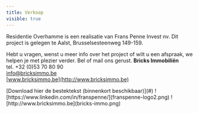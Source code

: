 ```yaml
---
title: Verkoop
visible: true
---
```


Residentie Overhamme is een realisatie van Frans Penne Invest nv. Dit project is gelegen te Aalst, Brusselsesteenweg 149-159.

Hebt u vragen, wenst u meer info over het project of wilt u een afspraak, we helpen je met plezier verder.
Bel of mail ons gerust. **Bricks Immobiliën**<br/>
tel. +32 (0)53 70 80 90<br/>
[info@bricksimmo.be](mailto:info@bricksimmo.be)<br/>
[www.bricksimmo.be](http://www.bricksimmo.be)<br/>

<span class="downloads">
[Download hier de bestektekst (binnenkort beschikbaar)](#)
</span>

<span class="row row--logo">
![https://www.linkedin.com/in/franspenne/](franspenne-logo2.png)
![http://www.bricksimmo.be](bricks-immo.png)
</span>
